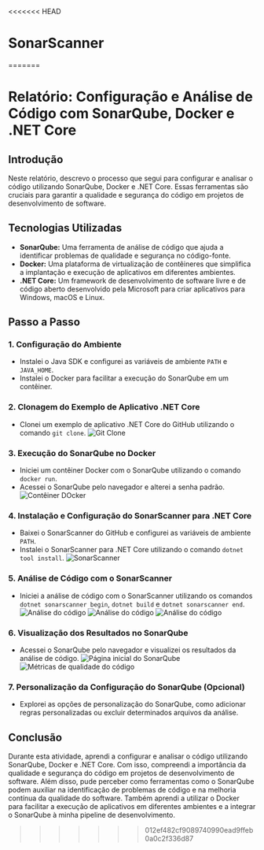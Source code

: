<<<<<<< HEAD
# SonarScanner
=======
# Relatório: Configuração e Análise de Código com SonarQube, Docker e .NET Core

## Introdução
Neste relatório, descrevo o processo que segui para configurar e analisar o código utilizando SonarQube, Docker e .NET Core. Essas ferramentas são cruciais para garantir a qualidade e segurança do código em projetos de desenvolvimento de software.

## Tecnologias Utilizadas
- **SonarQube:** Uma ferramenta de análise de código que ajuda a identificar problemas de qualidade e segurança no código-fonte.
- **Docker:** Uma plataforma de virtualização de contêineres que simplifica a implantação e execução de aplicativos em diferentes ambientes.
- **.NET Core:** Um framework de desenvolvimento de software livre e de código aberto desenvolvido pela Microsoft para criar aplicativos para Windows, macOS e Linux.

## Passo a Passo
### 1. Configuração do Ambiente
- Instalei o Java SDK e configurei as variáveis de ambiente `PATH` e `JAVA_HOME`.
- Instalei o Docker para facilitar a execução do SonarQube em um contêiner.

### 2. Clonagem do Exemplo de Aplicativo .NET Core
- Clonei um exemplo de aplicativo .NET Core do GitHub utilizando o comando `git clone`.
![Git Clone](./assets/photo1.jpeg)

### 3. Execução do SonarQube no Docker
- Iniciei um contêiner Docker com o SonarQube utilizando o comando `docker run`.
- Acessei o SonarQube pelo navegador e alterei a senha padrão.
![Contêiner DOcker](./assets/photo5.png)

### 4. Instalação e Configuração do SonarScanner para .NET Core
- Baixei o SonarScanner do GitHub e configurei as variáveis de ambiente `PATH`.
- Instalei o SonarScanner para .NET Core utilizando o comando `dotnet tool install`.
![SonarScanner](./assets/photo5.png)

### 5. Análise de Código com o SonarScanner
- Iniciei a análise de código com o SonarScanner utilizando os comandos `dotnet sonarscanner begin`, `dotnet build` e `dotnet sonarscanner end`.
![Análise do código](./assets/photo4.png)
![Análise do código](./assets/photo3.png)
![Análise do código](./assets/photo2.png)

### 6. Visualização dos Resultados no SonarQube
- Acessei o SonarQube pelo navegador e visualizei os resultados da análise de código.
  ![Página inicial do SonarQube](./assets/photo6.jpeg)
  ![Métricas de qualidade do código](./assets/photo7.jpeg)

### 7. Personalização da Configuração do SonarQube (Opcional)
- Explorei as opções de personalização do SonarQube, como adicionar regras personalizadas ou excluir determinados arquivos da análise.

## Conclusão
Durante esta atividade, aprendi a configurar e analisar o código utilizando SonarQube, Docker e .NET Core. Com isso, compreendi a importância da qualidade e segurança do código em projetos de desenvolvimento de software. Além disso, pude perceber como ferramentas como o SonarQube podem auxiliar na identificação de problemas de código e na melhoria contínua da qualidade do software. Também aprendi a utilizar o Docker para facilitar a execução de aplicativos em diferentes ambientes e a integrar o SonarQube à minha pipeline de desenvolvimento.
>>>>>>> 012ef482cf9089740990ead9ffeb0a0c2f336d87

